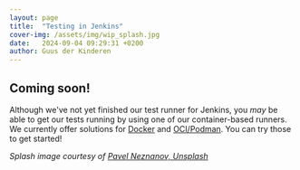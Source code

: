 ```yaml
---
layout: page
title:  "Testing in Jenkins"
cover-img: /assets/img/wip_splash.jpg
date:   2024-09-04 09:29:31 +0200
author: Guus der Kinderen
---
```


## Coming soon!

Although we've not yet finished our test runner for Jenkins, you _may_ be able to get our tests running by using one of our container-based runners. We currently offer solutions for [Docker](/documentation/docker) and [OCI/Podman](/documentation/podman). You can try those to get started!

_Splash image courtesy of [Pavel Neznanov, Unsplash](https://unsplash.com/photos/silver-and-gold-round-accessory-w95Fb7EEcjE?utm_content=creditShareLink&utm_medium=referral&utm_source=unsplash)_
